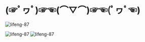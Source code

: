 # (☞ﾟヮﾟ)☞☜(⌒▽⌒)☞☜(ﾟヮﾟ☜)

<p>&nbsp;<img align="left" src="https://github-readme-stats.vercel.app/api?username=lifeng-87&show_icons=true&theme=dark&hide_border=true&locale=en" alt="lifeng-87" /></p>

<p><img align="left" src="https://github-readme-stats.vercel.app/api/top-langs?username=lifeng-87&show_icons=true&theme=dark&hide_border=true&locale=TW&layout=compact" alt="lifeng-87" /></p>

<p><img align="center" src="https://custom-images.strikinglycdn.com/res/hrscywv4p/image/upload/c_limit,fl_lossy,h_9000,w_1200,f_auto,q_auto/1101858/647405_419702.jpeg" alt="lifeng-87" /></p>
